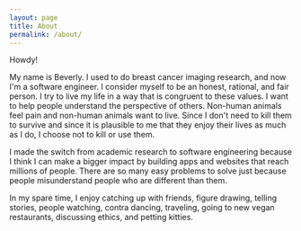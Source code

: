 ```yaml
---
layout: page
title: About
permalink: /about/
---
```


Howdy!

My name is Beverly.  I used to do breast cancer imaging research, and now I'm a software engineer.  I 
consider myself to be an honest, rational, and fair person.  I try to live my life in a way that is 
congruent to these values.  I want to help people understand the perspective of others.  Non-human 
animals feel pain and non-human animals want to live.  Since I don't need to kill them to survive and 
since it is plausible to me that they enjoy their lives as much as I do, I choose not to kill or use 
them.

I made the switch from academic research to software engineering because I think I can make a bigger 
impact by building apps and websites that reach millions of people.  There are so many easy problems to 
solve just because people misunderstand people who are different than them.

In my spare time, I enjoy catching up with friends, figure drawing, telling stories, people watching, 
contra dancing, traveling, going to new vegan restaurants, discussing ethics, and petting kitties.
